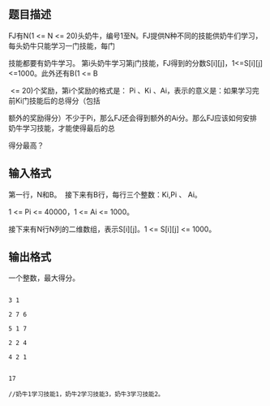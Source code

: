 ## 题目描述

<div>
 FJ有N(1 <= N <= 20)头奶牛，编号1至N。FJ提供N种不同的技能供奶牛们学习，每头奶牛只能学习一门技能，每门
</div>
<div>
 技能都要有奶牛学习。 第i头奶牛学习第j门技能，FJ得到的分数S[i][j]，1<=S[i][j]<=1000。此外还有B(1 <= B
</div>
<div>
  <= 20)个奖励，第i个奖励的格式是： Pi 、Ki 、Ai，表示的意义是：如果学习完前Ki门技能后的总得分（包括
</div>
<div>
 额外的奖励得分）不少于Pi，那么FJ还会得到额外的Ai分。那么FJ应该如何安排奶牛学习技能，才能使得最后的总
</div>
<div>
 得分最高？
</div>

## 输入格式

<div>
 第一行，N和B。  接下来有B行，每行三个整数：Ki,Pi 、 Ai。
</div>
<div>
 1 <= Pi <= 40000，1 <= Ai <= 1000。    
</div>
<div>
 接下来有N行N列的二维数组，表示S[i][j]。1 <= S[i][j] <= 1000。 
</div>

## 输出格式

<p><span style="font-family: 宋体;">一个整数，最大得分。</span><span lang="EN-US"> </span></p>

```input1
3 1
2 7 6
5 1 7
2 2 4
4 2 1
```
```output1
17
//奶牛1学习技能1，奶牛2学习技能3，奶牛3学习技能2。
```

